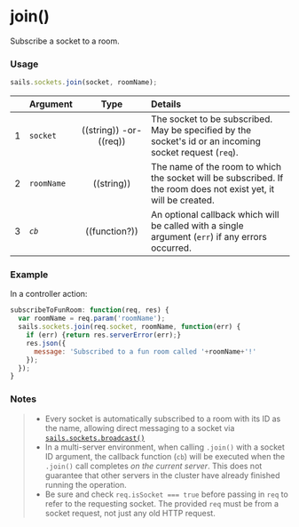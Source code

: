 # join()

Subscribe a socket to a room.

### Usage

```js
sails.sockets.join(socket, roomName);
```


|   | Argument   | Type        | Details |
|---|------------|:-----------:|:--------|
| 1 | `socket`   | ((string)) -or- ((req)) | The socket to be subscribed.  May be specified by the socket's id or an incoming socket request (`req`).
| 2 | `roomName` | ((string))  | The name of the room to which the socket will be subscribed.  If the room does not exist yet, it will be created.
| 3 | _`cb`_       | ((function?))| An optional callback which will be called with a single argument (`err`) if any errors occurred.


### Example

In a controller action:

```javascript
subscribeToFunRoom: function(req, res) {
  var roomName = req.param('roomName');
  sails.sockets.join(req.socket, roomName, function(err) {
    if (err) {return res.serverError(err);}
    res.json({
      message: 'Subscribed to a fun room called '+roomName+'!'
    });
  });
}
```

### Notes
> + Every socket is automatically subscribed to a room with its ID as the name, allowing direct messaging to a socket via [`sails.sockets.broadcast()`](http://sailsjs.org/documentation/reference/web-sockets/sails-sockets/sails-sockets-broadcast)
> + In a multi-server environment, when calling `.join()` with a socket ID argument, the callback function (`cb`) will be executed when the `.join()` call completes _on the current server_.  This does not guarantee that other servers in the cluster have already finished running the operation.
> + Be sure and check `req.isSocket === true` before passing in `req` to refer to the requesting socket.  The provided `req` must be from a socket request, not just any old HTTP request.


<docmeta name="displayName" value="join()">

